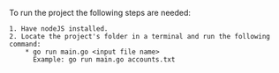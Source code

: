 To run the project the following steps are needed:

    1. Have nodeJS installed.
    2. Locate the project's folder in a terminal and run the following command: 
        * go run main.go <input file name> 
          Example: go run main.go accounts.txt